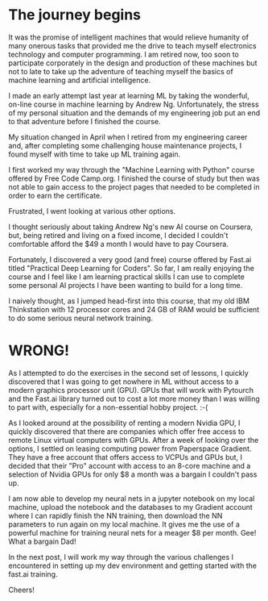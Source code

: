 # The journey begins

It was the promise of intelligent machines that would relieve humanity of many
onerous tasks that provided me the drive to teach myself electronics technology
and computer programming. I am retired now, too soon to participate corporately
in the design and production of these machines but not to late to take up the 
adventure of teaching myself the basics of machine learning and artificial
intelligence.

I made an early attempt last year at learning ML by taking the wonderful, on-line
course in machine learning by Andrew Ng. Unfortunately, the stress of my personal
situation and the demands of my engineering job put an end to that adventure before
I finished the course. 

My situation changed in April when I retired from my engineering career and, after
completing some challenging house maintenance projects, I found myself with time
to take up ML training again.

I first worked my way through the "Machine Learning with Python" course offered by
Free Code Camp.org. I finished the course of study but then was not able to gain
access to the project pages that needed to be completed in order to earn the certificate.

Frustrated, I went looking at various other options.

I thought seriously about taking Andrew Ng's new AI course on Coursera, but, being
retired and living on a fixed income, I decided I couldn't comfortable afford the
$49 a month I would have to pay Coursera. 

Fortunately, I discovered a very good (and free) course offered by Fast.ai titled
"Practical Deep Learning for Coders". So far, I am really enjoying the course and
I feel like I am learning practical skills I can use to complete some personal AI
projects I have been wanting to build for a long time.

I naively thought, as I jumped head-first into this course, that my old IBM 
Thinkstation with 12 processor cores and 24 GB of RAM would be sufficient to do some
serious neural network training.  

# WRONG!

As I attempted to do the exercises in the second set of lessons, I quickly discovered
that I was going to get nowhere in ML without access to a modern graphics processor
unit (GPU). GPUs that will work with Pytourch and the Fast.ai library turned out to 
cost a lot more money than I was willing to part with, especially for a non-essential 
hobby project. :-(

As I looked around at the possibility of renting a modern Nvidia GPU, I quickly discovered
that there are companies which offer free access to remote Linux virtual computers with
GPUs. After a week of looking over the options, I settled on leasing computing power from
Paperspace Gradient. They have a free account that offers access to VCPUs and GPUs but, I
decided that their "Pro" account with access to an 8-core machine and a selection of 
Nvidia GPUs for only $8 a month was a bargain I couldn't pass up.

I am now able to develop my neural nets in a jupyter notebook on my local machine, upload
the notebook and the databases to my Gradient account where I can rapidly finish the 
NN training, then download the NN parameters to run again on my local machine. It gives me
the use of a powerful machine for training neural nets for a meager $8 per month.
Gee! What a bargain Dad!

In the next post, I will work my way through the various challenges I encountered in setting
up my dev environment and getting started with the fast.ai training.

Cheers!

